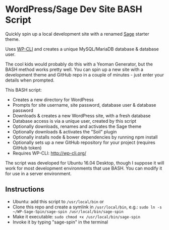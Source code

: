 WordPress/Sage Dev Site BASH Script
===================================

Quickly spin up a local development site with a renamed [Sage](https://github.com/roots/sage) starter theme.

Uses [WP-CLI](https://github.com/wp-cli/wp-cli) and creates a unique MySQL/MariaDB database & database user.

The cool kids would probably do this with a Yeoman Generator, but the BASH method works pretty well. You can spin up a new site with a development theme and GitHub repo in a couple of minutes - just enter your details when prompted.

This BASH script:

* Creates a new directory for WordPress
* Prompts for site username, site password, database user & database password
* Downloads & creates a new WordPress site, with a fresh database
* Database access is via a unique user, created by this script
* Optionally downloads, renames and activates the Sage theme
* Optionally downloads & activates the "Soil" plugin
* Optionally installs node & bower dependencies by running npm install
* Optionally sets up a new GitHub repository for your project (requires GitHub token)
* Requires WP-CLI: http://wp-cli.org/

The script was developed for Ubuntu 16.04 Desktop, though I suppose it will work for most development environments that use BASH. You can modify it for use in a server environment.

## Instructions
* Ubuntu: add this script to `/usr/local/bin` or
* Clone this repo and create a symlink in `/usr/local/bin`, e.g.: `sudo ln -s ~/WP-Sage-Spin/sage-spin /usr/local/bin/sage-spin`
* Make it executable: `sudo chmod +x /usr/local/bin/sage-spin`
* Invoke it by typing "sage-spin" in the terminal
